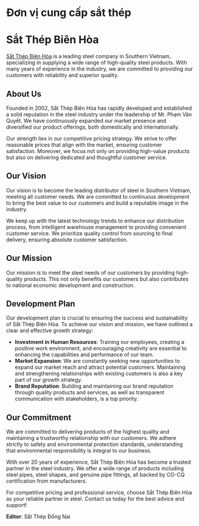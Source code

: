 # Đơn vị cung cấp sắt thép
# Sắt Thép Biên Hòa

<a href="https://satthepbienhoa.vn/">Sắt Thép Biên Hòa</a> is a leading steel company in Southern Vietnam, specializing in supplying a wide range of high-quality steel products. With many years of experience in the industry, we are committed to providing our customers with reliability and superior quality.

## About Us

Founded in 2002, Sắt Thép Biên Hòa has rapidly developed and established a solid reputation in the steel industry under the leadership of Mr. Phạm Văn Quyết. We have continuously expanded our market presence and diversified our product offerings, both domestically and internationally.

Our strength lies in our competitive pricing strategy. We strive to offer reasonable prices that align with the market, ensuring customer satisfaction. Moreover, we focus not only on providing high-value products but also on delivering dedicated and thoughtful customer service.

## Our Vision

Our vision is to become the leading distributor of steel in Southern Vietnam, meeting all customer needs. We are committed to continuous development to bring the best value to our customers and build a reputable image in the industry.

We keep up with the latest technology trends to enhance our distribution process, from intelligent warehouse management to providing convenient customer service. We prioritize quality control from sourcing to final delivery, ensuring absolute customer satisfaction.

## Our Mission

Our mission is to meet the steel needs of our customers by providing high-quality products. This not only benefits our customers but also contributes to national economic development and construction.

## Development Plan

Our development plan is crucial to ensuring the success and sustainability of Sắt Thép Biên Hòa. To achieve our vision and mission, we have outlined a clear and effective growth strategy:

- **Investment in Human Resources**: Training our employees, creating a positive work environment, and encouraging creativity are essential to enhancing the capabilities and performance of our team.
- **Market Expansion**: We are constantly seeking new opportunities to expand our market reach and attract potential customers. Maintaining and strengthening relationships with existing customers is also a key part of our growth strategy.
- **Brand Reputation**: Building and maintaining our brand reputation through quality products and services, as well as transparent communication with stakeholders, is a top priority.

## Our Commitment

We are committed to delivering products of the highest quality and maintaining a trustworthy relationship with our customers. We adhere strictly to safety and environmental protection standards, understanding that environmental responsibility is integral to our business.

With over 20 years of experience, Sắt Thép Biên Hòa has become a trusted partner in the steel industry. We offer a wide range of products including steel pipes, steel shapes, and genuine pipe fittings, all backed by CO-CQ certification from manufacturers.

For competitive pricing and professional service, choose Sắt Thép Biên Hòa as your reliable partner in steel. Contact us today for the best advice and support!

**Editor**: Sắt Thép Đồng Nai
